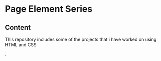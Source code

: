 # Page Element Series
## Content
This repository includes some of the projects that i have worked on using HTML and CSS


.
